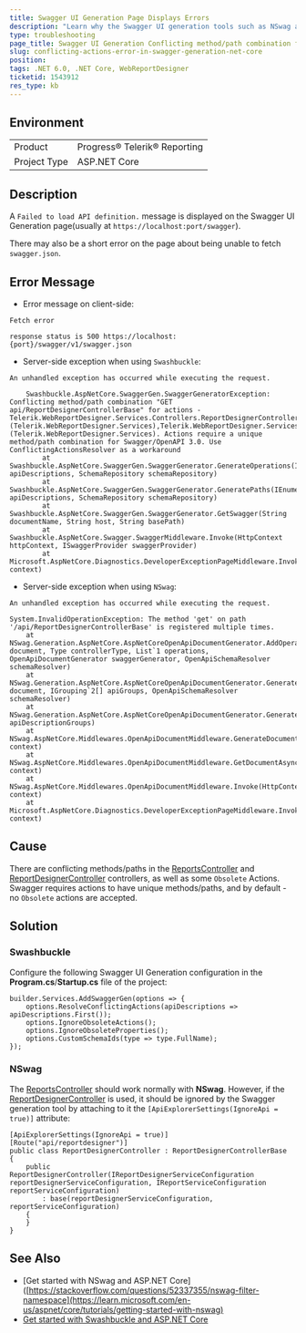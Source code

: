 ```yaml
---
title: Swagger UI Generation Page Displays Errors
description: "Learn why the Swagger UI generation tools such as NSwag and Swashbuckle may require special settings for Telerik Reporting."
type: troubleshooting
page_title: Swagger UI Generation Conflicting method/path combination for Actions
slug: conflicting-actions-error-in-swagger-generation-net-core
position: 
tags: .NET 6.0, .NET Core, WebReportDesigner
ticketid: 1543912
res_type: kb
---
```


## Environment
<table>
	<tbody>
		<tr>
			<td>Product</td>
			<td>Progress® Telerik® Reporting</td>
		</tr>
		<tr>
			<td>Project Type</td>
			<td>ASP.NET Core</td>
		</tr>
	</tbody>
</table>


## Description

A `Failed to load API definition.` message is displayed on the Swagger UI Generation page(usually at `https://localhost:port/swagger`). 

There may also be a short error on the page about being unable to fetch `swagger.json`.

## Error Message

- Error message on client-side:

````
Fetch error

response status is 500 https://localhost:{port}/swagger/v1/swagger.json
````

- Server-side exception when using `Swashbuckle`:

````
An unhandled exception has occurred while executing the request.

	Swashbuckle.AspNetCore.SwaggerGen.SwaggerGeneratorException: Conflicting method/path combination "GET api/ReportDesignerControllerBase" for actions - Telerik.WebReportDesigner.Services.Controllers.ReportDesignerControllerBase.GetDesignerResource (Telerik.WebReportDesigner.Services),Telerik.WebReportDesigner.Services.Controllers.ReportDesignerControllerBase.GetResource (Telerik.WebReportDesigner.Services). Actions require a unique method/path combination for Swagger/OpenAPI 3.0. Use ConflictingActionsResolver as a workaround
		at Swashbuckle.AspNetCore.SwaggerGen.SwaggerGenerator.GenerateOperations(IEnumerable`1 apiDescriptions, SchemaRepository schemaRepository)
		at Swashbuckle.AspNetCore.SwaggerGen.SwaggerGenerator.GeneratePaths(IEnumerable`1 apiDescriptions, SchemaRepository schemaRepository)
		at Swashbuckle.AspNetCore.SwaggerGen.SwaggerGenerator.GetSwagger(String documentName, String host, String basePath)
		at Swashbuckle.AspNetCore.Swagger.SwaggerMiddleware.Invoke(HttpContext httpContext, ISwaggerProvider swaggerProvider)
		at Microsoft.AspNetCore.Diagnostics.DeveloperExceptionPageMiddleware.Invoke(HttpContext context)
````

- Server-side exception when using `NSwag`:

````
An unhandled exception has occurred while executing the request.

System.InvalidOperationException: The method 'get' on path '/api/ReportDesignerControllerBase' is registered multiple times.
	at NSwag.Generation.AspNetCore.AspNetCoreOpenApiDocumentGenerator.AddOperationDescriptionsToDocument(OpenApiDocument document, Type controllerType, List`1 operations, OpenApiDocumentGenerator swaggerGenerator, OpenApiSchemaResolver schemaResolver)
	at NSwag.Generation.AspNetCore.AspNetCoreOpenApiDocumentGenerator.GenerateApiGroups(OpenApiDocument document, IGrouping`2[] apiGroups, OpenApiSchemaResolver schemaResolver)
	at NSwag.Generation.AspNetCore.AspNetCoreOpenApiDocumentGenerator.GenerateAsync(ApiDescriptionGroupCollection apiDescriptionGroups)
	at NSwag.AspNetCore.Middlewares.OpenApiDocumentMiddleware.GenerateDocumentAsync(HttpContext context)
	at NSwag.AspNetCore.Middlewares.OpenApiDocumentMiddleware.GetDocumentAsync(HttpContext context)
	at NSwag.AspNetCore.Middlewares.OpenApiDocumentMiddleware.Invoke(HttpContext context)
	at Microsoft.AspNetCore.Diagnostics.DeveloperExceptionPageMiddleware.Invoke(HttpContext context)
````

## Cause

There are conflicting methods/paths in the [ReportsController](/api/telerik.reporting.services.webapi.reportscontrollerbase) and [ReportDesignerController](/api/telerik.webreportdesigner.services.controllers.reportdesignercontrollerbase) controllers, as well as some `Obsolete` Actions. Swagger requires actions to have unique methods/paths, and by default - no `Obsolete` actions are accepted.

## Solution

### Swashbuckle

Configure the following Swagger UI Generation configuration in the **Program.cs**/**Startup.cs** file of the project:

````CSharp
builder.Services.AddSwaggerGen(options => {
	options.ResolveConflictingActions(apiDescriptions => apiDescriptions.First());
	options.IgnoreObsoleteActions();
	options.IgnoreObsoleteProperties();
	options.CustomSchemaIds(type => type.FullName);
});
````

### NSwag

The [ReportsController](/api/telerik.reporting.services.webapi.reportscontrollerbase) should work normally with **NSwag**. However, if the [ReportDesignerController](/api/telerik.webreportdesigner.services.controllers.reportdesignercontrollerbase) is used, it should be ignored by the Swagger generation tool by attaching to it the `[ApiExplorerSettings(IgnoreApi = true)]` attribute:  

````CSharp
[ApiExplorerSettings(IgnoreApi = true)]
[Route("api/reportdesigner")]
public class ReportDesignerController : ReportDesignerControllerBase
{
    public ReportDesignerController(IReportDesignerServiceConfiguration reportDesignerServiceConfiguration, IReportServiceConfiguration reportServiceConfiguration)
        : base(reportDesignerServiceConfiguration, reportServiceConfiguration)
    {
    }
}
````

## See Also

* [Get started with NSwag and ASP.NET Core]([https://stackoverflow.com/questions/52337355/nswag-filter-namespace](https://learn.microsoft.com/en-us/aspnet/core/tutorials/getting-started-with-nswag)
* [Get started with Swashbuckle and ASP.NET Core](https://learn.microsoft.com/en-us/aspnet/core/tutorials/getting-started-with-swashbuckle)
